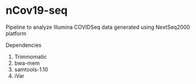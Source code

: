# nCov19-seq

Pipeline to analyze Illumina COVIDSeq data generated using NextSeq2000 platform

Dependencies

1. Trimmomatic
2. bwa-mem
3. samtools-1.10
4. iVar
